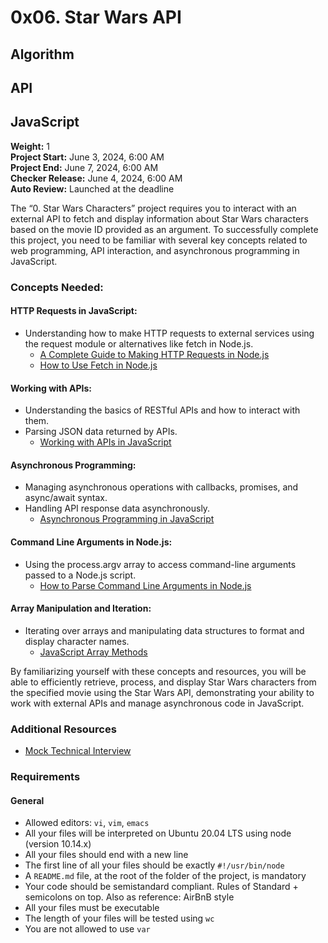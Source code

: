 # 0x06. Star Wars API
## Algorithm
## API
## JavaScript

**Weight:** 1  
**Project Start:** June 3, 2024, 6:00 AM  
**Project End:** June 7, 2024, 6:00 AM  
**Checker Release:** June 4, 2024, 6:00 AM  
**Auto Review:** Launched at the deadline

The “0. Star Wars Characters” project requires you to interact with an external API to fetch and display information about Star Wars characters based on the movie ID provided as an argument. To successfully complete this project, you need to be familiar with several key concepts related to web programming, API interaction, and asynchronous programming in JavaScript.

### Concepts Needed:
#### HTTP Requests in JavaScript:
- Understanding how to make HTTP requests to external services using the request module or alternatives like fetch in Node.js.
  - [A Complete Guide to Making HTTP Requests in Node.js](https://stackabuse.com/the-node-js-request-module/)
  - [How to Use Fetch in Node.js](https://www.digitalocean.com/community/tutorials/js-fetch-api)

#### Working with APIs:
- Understanding the basics of RESTful APIs and how to interact with them.
- Parsing JSON data returned by APIs.
  - [Working with APIs in JavaScript](https://www.freecodecamp.org/news/apis-for-beginners/)

#### Asynchronous Programming:
- Managing asynchronous operations with callbacks, promises, and async/await syntax.
- Handling API response data asynchronously.
  - [Asynchronous Programming in JavaScript](https://developer.mozilla.org/en-US/docs/Learn/JavaScript/Asynchronous)

#### Command Line Arguments in Node.js:
- Using the process.argv array to access command-line arguments passed to a Node.js script.
  - [How to Parse Command Line Arguments in Node.js](https://nodejs.org/en/knowledge/command-line/how-to-parse-command-line-arguments/)

#### Array Manipulation and Iteration:
- Iterating over arrays and manipulating data structures to format and display character names.
  - [JavaScript Array Methods](https://www.w3schools.com/js/js_array_methods.asp)

By familiarizing yourself with these concepts and resources, you will be able to efficiently retrieve, process, and display Star Wars characters from the specified movie using the Star Wars API, demonstrating your ability to work with external APIs and manage asynchronous code in JavaScript.

### Additional Resources
- [Mock Technical Interview](https://www.pramp.com/)

### Requirements
#### General
- Allowed editors: `vi`, `vim`, `emacs`
- All your files will be interpreted on Ubuntu 20.04 LTS using node (version 10.14.x)
- All your files should end with a new line
- The first line of all your files should be exactly `#!/usr/bin/node`
- A `README.md` file, at the root of the folder of the project, is mandatory
- Your code should be semistandard compliant. Rules of Standard + semicolons on top. Also as reference: AirBnB style
- All your files must be executable
- The length of your files will be tested using `wc`
- You are not allowed to use `var`
